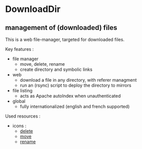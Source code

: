 DownloadDir
===========

management of (downloaded) files
------------------------------

This is a web file-manager, targeted for downloaded files.

Key features :
- file manager
	- move, delete, rename
	- create directory and symbolic links
- web
	- download a file in any directory, with referer managment
	- run an (rsync) script to deploy the directory to mirrors
- file listing
	- acts as Apache autoIndex when unauthenticated
- global
	- fully internationalized (english and french supported)

Used resources :
- icons :
	- [delete](https://www.iconfinder.com/icons/197210/delete_meanicons_remove_icon#size=512)
	- [move](https://www.iconfinder.com/icons/298775/directory_file_symlink_icon#size=128)
	- [rename](http://wiki.geogebra.org/en/File:Menu-edit-rename.svg)
